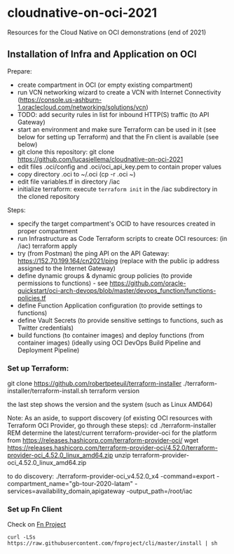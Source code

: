 # cloudnative-on-oci-2021
Resources for the Cloud Native on OCI demonstrations (end of 2021)


## Installation of Infra and Application on OCI

Prepare:
* create compartment in OCI (or empty existing compartment)
* run VCN networking wizard to create a VCN with Internet Connectivity (https://console.us-ashburn-1.oraclecloud.com/networking/solutions/vcn)
* TODO: add security rules in list for inbound HTTP(S) traffic (to API Gateway) 
* start an environment and make sure Terraform can be used in it (see below for setting up Terraform) and that the Fn client is available (see below)
* git clone this repository: git clone https://github.com/lucasjellema/cloudnative-on-oci-2021
* edit files .oci/config and .oci/oci_api_key.pem to contain proper values
* copy directory .oci to ~/.oci  (cp -r .oci ~)
* edit file variables.tf in directory /iac
* initialize terraform: execute `terraform init` in the /iac subdirectory in the cloned repository

Steps:
* specify the target compartment's OCID to have resources created in proper compartment
* run Infrastructure as Code Terraform scripts to create OCI resources: (in /iac) terraform apply
* try (from Postman) the ping API on the API Gateway: https://152.70.199.164/cn2021/ping  (replace with the public ip address assigned to the Internet Gateway)
* define dynamic groups & dynamic group policies (to provide permissions to functions) - see https://github.com/oracle-quickstart/oci-arch-devops/blob/master/devops_function/functions-policies.tf 
* define Function Application configuration (to provide settings to functions)
* define Vault Secrets (to provide sensitive settings to functions, such as Twitter credentials)
* build functions (to container images) and deploy functions (from container images) (ideally using OCI DevOps Build Pipeline and Deployment Pipeline) 


### Set up Terraform:

git clone https://github.com/robertpeteuil/terraform-installer
./terraform-installer/terraform-install.sh
terraform version

the last step shows the version and the system (such as Linux AMD64)


Note: As an aside, to support discovery (of existing OCI resources with Terraform OCI Provider, go through these steps):
cd ./terraform-installer
REM determine the latest/current terraform-provider-oci for the platform from https://releases.hashicorp.com/terraform-provider-oci/ 
wget https://releases.hashicorp.com/terraform-provider-oci/4.52.0/terraform-provider-oci_4.52.0_linux_amd64.zip
unzip terraform-provider-oci_4.52.0_linux_amd64.zip

to do discovery:
./terraform-provider-oci_v4.52.0_x4 -command=export -compartment_name="gb-tour-2020-latam" -services=availability_domain,apigateway -output_path=/root/iac


### Set up Fn Client 

Check on [Fn Project](https://fnproject.io/tutorials/install/)
```
curl -LSs https://raw.githubusercontent.com/fnproject/cli/master/install | sh
```
